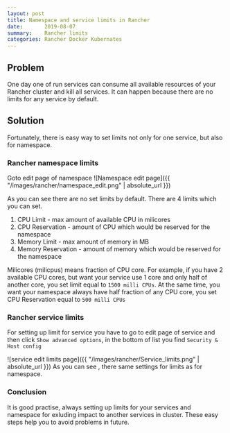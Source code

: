 ```yaml
---
layout: post
title: Namespace and service limits in Rancher
date:       2019-08-07
summary:    Rancher limits
categories: Rancher Docker Kubernates
---
```


## Problem

One day one of run services can consume all available resources of your Rancher cluster and kill all services.
It can happen because there are no limits for any service by default.

## Solution

Fortunately, there is easy way to set limits not only for one service, but also for namespace.

### Rancher namespace limits 

Goto edit page of namespace
![Namespace edit page]({{ "/images/rancher/namespace_edit.png" | absolute_url }})

As you can see there are no set limits by default. There are 4 limits which you can set.
1. CPU Limit - max amount of available CPU in milicores
2. CPU Reservation - amount of CPU which would be reserved for the namespace
3. Memory Limit - max amount of memory in MB
4. Memory Reservation - amount of memory which would be reserved for the namespace

Milicores (milicpus) means fraction of CPU core. For example, if you have 2 available CPU cores, but want your service use 1 core and only half of another core, you set limit equal to `1500 milli CPUs`. At the same time, you want your namespace always have half fraction of any CPU core, you set CPU Reservation equal to `500 milli CPUs`

### Rancher service limits

For setting up limit for service you have to go to edit page of service and then click `Show advanced options`, in the bottom of list you find `Security & Host config`

![service edit limits page]({{ "/images/rancher/Service_limits.png" | absolute_url }})
As you can see , there same settings for limits as for namespace.  

### Conclusion
It is good practise, always setting up limits for your services and namespace for exluding impact to another services in cluster. These easy steps help you to avoid problems in future.
